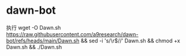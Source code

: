 # dawn-bot

执行
wget -O Dawn.sh https://raw.githubusercontent.com/a9research/dawn-bot/refs/heads/main/Dawn.sh && sed -i 's/\r$//' Dawn.sh && chmod +x Dawn.sh && ./Dawn.sh